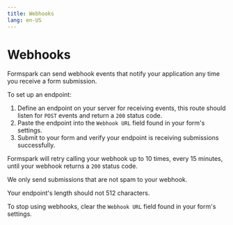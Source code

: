 ```yaml
---
title: Webhooks
lang: en-US
---
```


# Webhooks

Formspark can send webhook events that notify your application any time you receive a form submission.

To set up an endpoint:

1. Define an endpoint on your server for receiving events, this route should listen for `POST` events and return a `200` status code.
2. Paste the endpoint into the `Webhook URL` field found in your form's settings.
3. Submit to your form and verify your endpoint is receiving submissions successfully.

Formspark will retry calling your webhook up to 10 times, every 15 minutes, until your webhook returns a `200` status code.

We only send submissions that are not spam to your webhook.

Your endpoint's length should not 512 characters.

To stop using webhooks, clear the `Webhook URL` field found in your form's settings.
